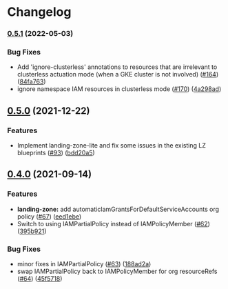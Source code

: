 # Changelog

### [0.5.1](https://github.com/GoogleCloudPlatform/blueprints/compare/landing-zone-blueprint-v0.5.0...landing-zone-blueprint-v0.5.1) (2022-05-03)


### Bug Fixes

* Add 'ignore-clusterless' annotations to resources that are irrelevant to clusterless actuation mode (when a GKE cluster is not involved) ([#164](https://github.com/GoogleCloudPlatform/blueprints/issues/164)) ([84fa763](https://github.com/GoogleCloudPlatform/blueprints/commit/84fa76359253eca234ab5664a97c62dc88b1a860))
* ignore namespace IAM resources in clusterless mode ([#170](https://github.com/GoogleCloudPlatform/blueprints/issues/170)) ([4a298ad](https://github.com/GoogleCloudPlatform/blueprints/commit/4a298addae80b239b8a298bf6a057a242470a081))

## [0.5.0](https://www.github.com/GoogleCloudPlatform/blueprints/compare/landing-zone-blueprint-v0.4.0...landing-zone-blueprint-v0.5.0) (2021-12-22)


### Features

* Implement landing-zone-lite and fix some issues in the existing LZ blueprints ([#93](https://www.github.com/GoogleCloudPlatform/blueprints/issues/93)) ([bdd20a5](https://www.github.com/GoogleCloudPlatform/blueprints/commit/bdd20a5f8a5ae54099a254835b8fce15946bf8e9))

## [0.4.0](https://www.github.com/GoogleCloudPlatform/blueprints/compare/landing-zone-blueprint-v0.3.0...landing-zone-blueprint-v0.4.0) (2021-09-14)


### Features

* **landing-zone:** add automaticIamGrantsForDefaultServiceAccounts org policy ([#67](https://www.github.com/GoogleCloudPlatform/blueprints/issues/67)) ([eed1ebe](https://www.github.com/GoogleCloudPlatform/blueprints/commit/eed1ebe91867e05a17e2d0640b315375b461c670))
* Switch to using IAMPartialPolicy instead of IAMPolicyMember ([#62](https://www.github.com/GoogleCloudPlatform/blueprints/issues/62)) ([395b921](https://www.github.com/GoogleCloudPlatform/blueprints/commit/395b921fe35bf54677e66df013f3ca4c2a09fdb6))


### Bug Fixes

* minor fixes in IAMPartialPolicy ([#63](https://www.github.com/GoogleCloudPlatform/blueprints/issues/63)) ([188ad2a](https://www.github.com/GoogleCloudPlatform/blueprints/commit/188ad2ab8d75e696d5127a52b146ca6f8363b8b3))
* swap IAMPartialPolicy back to IAMPolicyMember for org resourceRefs ([#64](https://www.github.com/GoogleCloudPlatform/blueprints/issues/64)) ([45f5718](https://www.github.com/GoogleCloudPlatform/blueprints/commit/45f571820d091c2046ae6a0541ed89d590014090))
